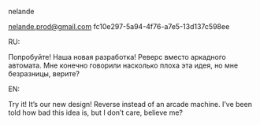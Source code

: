 nelande

nelande.prod@gmail.com
fc10e297-5a94-4f76-a7e5-13d137c598ee

RU:

Попробуйте! Наша новая разработка! Реверс вместо аркадного автомата. Мне конечно говорили насколько плоха эта идея, но мне безразницы, верите?

EN:

Try it! It’s our new design! Reverse instead of an arcade machine. I’ve been told how bad this idea is, but I don’t care, believe me?
